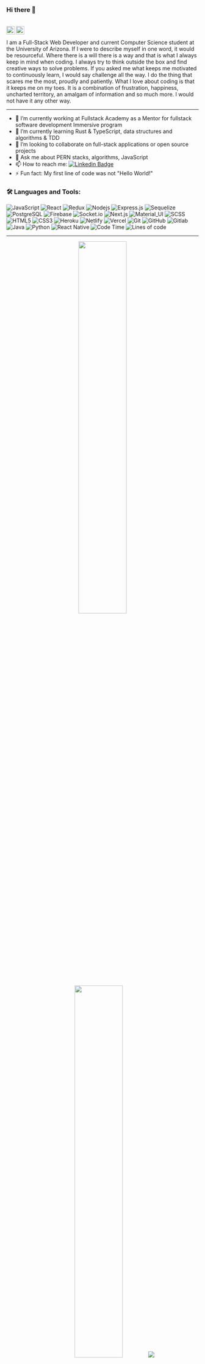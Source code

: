 ### Hi there 👋

<br/>

<a href="https://www.linkedin.com/in/sulaiman-marey/">
  <img align="left" alt="Sul's Linkedin" width="22px" src="https://cdn.jsdelivr.net/npm/simple-icons@v3/icons/linkedin.svg" />
</a>

<a href="mailto:marey119988@gmail.com">
  <img align="left" alt="Sul's Email" width="22px" src="https://cdn.jsdelivr.net/npm/simple-icons@v3/icons/gmail.svg" />
</a>


<br />

<br/>
I am a Full-Stack Web Developer and current Computer Science student at the University of Arizona. If I were to describe myself in one word, it would be resourceful. Where there is a will there is a way and that is what I always keep in mind when coding. I always try to think outside the box and find creative ways to solve problems. If you asked me what keeps me motivated to continuously learn, I would say challenge all the way. I do the thing that scares me the most, proudly and patiently. What I love about coding is that it keeps me on my toes. It is a combination of frustration, happiness, uncharted territory, an amalgam of information and so much more. I would not have it any other way.

------

- 🔭 I’m currently working at Fullstack Academy as a Mentor for fullstack software development Immersive program
- 🌱 I’m currently learning Rust & TypeScript, data structures and algorithms & TDD
- 👯 I’m looking to collaborate on full-stack applications or open source projects
- 💬 Ask me about PERN stacks, algorithms, JavaScript
- 📫 How to reach me: [![Linkedin Badge](https://img.shields.io/badge/-Sulaiman_Marey-blue?style=flat-square&logo=Linkedin&logoColor=white&link=https://www.linkedin.com/in/aman-atg/)](https://www.linkedin.com/in/sulaiman-marey/)
- ⚡ Fun fact: My first line of code was not "Hello World!"


### 🛠️ Languages and Tools:

![JavaScript](https://img.shields.io/badge/-JavaScript-brown?style=flat-square&logo=javascript)
![React](https://img.shields.io/badge/-React-brown?style=flat-square&logo=react)
![Redux](https://img.shields.io/badge/-Redux-brown?style=flat-square&logo=Redux)
![Nodejs](https://img.shields.io/badge/-Nodejs-brown?style=flat-square&logo=Node.js)
![Express.js](https://img.shields.io/badge/-Express-brown?style=flat-square&logo=expressjs)
![Sequelize](https://img.shields.io/badge/-Sequelize-brown?style=flat-square&logo=sequelize)
![PostgreSQL](https://img.shields.io/badge/-PostgreSQL-brown?style=flat-square&logo=Postgresql)
![Firebase](https://img.shields.io/badge/-Firebase-brown?style=flat-square&logo=Firebase)
![Socket.io](https://img.shields.io/badge/-Socket-brown?style=flat-square&logo=socket.io)
![Next.js](https://img.shields.io/badge/-Next-brown?style=flat-square&logo=Next.js)
![Material_UI](https://img.shields.io/badge/-Material_UI-brown?style=flat-square&logo=material-ui)
![SCSS](https://img.shields.io/badge/-SCSS-brown?style=flat-square&logo=SASS)
![HTML5](https://img.shields.io/badge/-HTML5-brown?style=flat-square&logo=html5&logoColor=white)
![CSS3](https://img.shields.io/badge/-CSS3-brown?style=flat-square&logo=css3)
![Heroku](https://img.shields.io/badge/-Heroku-brown?style=flat-square&logo=heroku)
![Netlify](https://img.shields.io/badge/-Netlify-brown?style=flat-square&logo=netlify)
![Vercel](https://img.shields.io/badge/-Vercel-brown?style=flat-square&logo=vercel)
![Git](https://img.shields.io/badge/-Git-brown?style=flat-square&logo=git)
![GitHub](https://img.shields.io/badge/-GitHub-brown?style=flat-square&logo=github)
![Gitlab](https://img.shields.io/badge/-Gitlab-brown?style=flat-square&logo=gitlab)
![Java](https://img.shields.io/badge/-Java-brown?style=flat-square&logo=java)
![Python](https://img.shields.io/badge/-Python-brown?style=flat-square&logo=python)
![React Native](https://img.shields.io/badge/-React_Native-brown?style=flat-square&logo=react_native)
![Code Time](http://img.shields.io/badge/Code%20Time-772%20hrs%2042%20mins-blue)
![Lines of code](https://img.shields.io/badge/From%20Hello%20World%20I%27ve%20Written-293%20Thousand%20lines%20of%20code-blue)

------------
<p align="center">
  <img height="50%" width="auto" src ="https://github-readme-stats.vercel.app/api?username=sulaiman211&show_icons=true&count_private=true&theme=darcula&hide_border=true&hide=issues,contribs&bg_color=00000000">
  <img height="50%" width="auto" src ="https://github-readme-stats.vercel.app/api/top-langs/?username=sulaiman211&layout=compact&hide_border=true&theme=darcula&bg_color=00000000&langs_count=6&hide=jupyter%20notebook,tex,css,php">
  <img src ="https://github-readme-streak-stats.herokuapp.com?user=sulaiman211&theme=darcula&hide_border=true&background=FFFFFF00">
  <br>
  <br>
</p>

--------------
![CodeWars](https://www.codewars.com/users/Sulaiman212/badges/large)

